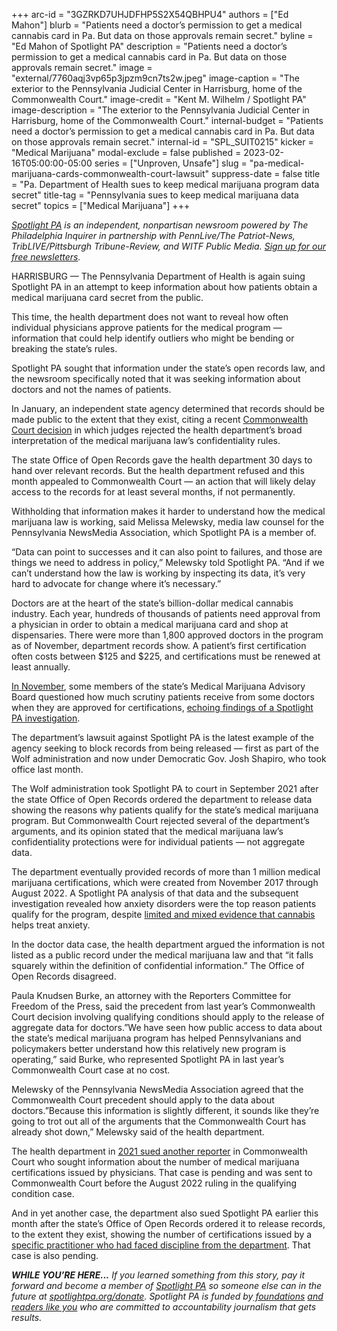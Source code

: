 +++
arc-id = "3GZRKD7UHJDFHP5S2X54QBHPU4"
authors = ["Ed Mahon"]
blurb = "Patients need a doctor’s permission to get a medical cannabis card in Pa. But data on those approvals remain secret."
byline = "Ed Mahon of Spotlight PA"
description = "Patients need a doctor’s permission to get a medical cannabis card in Pa. But data on those approvals remain secret."
image = "external/7760aqj3vp65p3jpzm9cn7ts2w.jpeg"
image-caption = "The exterior to the Pennsylvania Judicial Center in Harrisburg, home of the Commonwealth Court."
image-credit = "Kent M. Wilhelm / Spotlight PA"
image-description = "The exterior to the Pennsylvania Judicial Center in Harrisburg, home of the Commonwealth Court."
internal-budget = "Patients need a doctor’s permission to get a medical cannabis card in Pa. But data on those approvals remain secret."
internal-id = "SPL_SUIT0215"
kicker = "Medical Marijuana"
modal-exclude = false
published = 2023-02-16T05:00:00-05:00
series = ["Unproven, Unsafe"]
slug = "pa-medical-marijuana-cards-commonwealth-court-lawsuit"
suppress-date = false
title = "Pa. Department of Health sues to keep medical marijuana program data secret"
title-tag = "Pennsylvania sues to keep medical marijuana data secret"
topics = ["Medical Marijuana"]
+++

<a href="https://www.spotlightpa.org/"><i>Spotlight PA</i></a><i> is an independent, nonpartisan newsroom powered by The Philadelphia Inquirer in partnership with PennLive/The Patriot-News, TribLIVE/Pittsburgh Tribune-Review, and WITF Public Media. </i><a href="https://www.spotlightpa.org/newsletters"><i>Sign up for our free newsletters</i></a><i>.</i>

HARRISBURG — The Pennsylvania Department of Health is again suing Spotlight PA in an attempt to keep information about how patients obtain a medical marijuana card secret from the public.

This time, the health department does not want to reveal how often individual physicians approve patients for the medical program — information that could help identify outliers who might be bending or breaking the state’s rules.

Spotlight PA sought that information under the state’s open records law, and the newsroom specifically noted that it was seeking information about doctors and not the names of patients.

<script src="https://www.spotlightpa.org/embed.js" async></script><div data-spl-embed-version="1" data-spl-src="https://www.spotlightpa.org/embeds/newsletter/"></div>

In January, an independent state agency determined that records should be made public to the extent that they exist, citing a recent <a href="https://www.spotlightpa.org/news/2022/08/pa-medical-marijuana-program-addiction-treatment-court-order/">Commonwealth Court decision</a> in which judges rejected the health department’s broad interpretation of the medical marijuana law’s confidentiality rules.

The state Office of Open Records gave the health department 30 days to hand over relevant records. But the health department refused and this month appealed to Commonwealth Court — an action that will likely delay access to the records for at least several months, if not permanently.

Withholding that information makes it harder to understand how the medical marijuana law is working, said Melissa Melewsky, media law counsel for the Pennsylvania NewsMedia Association, which Spotlight PA is a member of.

“Data can point to successes and it can also point to failures, and those are things we need to address in policy,” Melewsky told Spotlight PA. “And if we can’t understand how the law is working by inspecting its data, it’s very hard to advocate for change where it’s necessary.”

Doctors are at the heart of the state’s billion-dollar medical cannabis industry. Each year, hundreds of thousands of patients need approval from a physician in order to obtain a medical marijuana card and shop at dispensaries. There were more than 1,800 approved doctors in the program as of November, department records show. A patient’s first certification often costs between $125 and $225, and certifications must be renewed at least annually.

<a href="https://www.spotlightpa.org/news/2022/12/pa-medical-marijuana-cards-telemedicine-doctor-oversight/">In November</a>, some members of the state’s Medical Marijuana Advisory Board questioned how much scrutiny patients receive from some doctors when they are approved for certifications, <a href="https://www.spotlightpa.org/series/unproven-unsafe/">echoing findings of a Spotlight PA investigation</a>.

The department’s lawsuit against Spotlight PA is the latest example of the agency seeking to block records from being released — first as part of the Wolf administration and now under Democratic Gov. Josh Shapiro, who took office last month.

The Wolf administration took Spotlight PA to court in September 2021 after the state Office of Open Records ordered the department to release data showing the reasons why patients qualify for the state’s medical marijuana program. But Commonwealth Court rejected several of the department’s arguments, and its opinion stated that the medical marijuana law’s confidentiality protections were for individual patients — not aggregate data.

The department eventually provided records of more than 1 million medical marijuana certifications, which were created from November 2017 through August 2022. A Spotlight PA analysis of that data and the subsequent investigation revealed how anxiety disorders were the top reason patients qualify for the program, despite <a href="https://www.spotlightpa.org/news/2023/01/pa-medical-marijuana-certification-card-anxiety/">limited and mixed evidence that cannabis</a> helps treat anxiety.

<script src="https://www.spotlightpa.org/embed.js" async></script><div data-spl-embed-version="1" data-spl-src="https://www.spotlightpa.org/embeds/donate/"></div>

In the doctor data case, the health department argued the information is not listed as a public record under the medical marijuana law and that “it falls squarely within the definition of confidential information.” The Office of Open Records disagreed.

Paula Knudsen Burke, an attorney with the Reporters Committee for Freedom of the Press, said the precedent from last year’s Commonwealth Court decision involving qualifying conditions should apply to the release of aggregate data for doctors.”We have seen how public access to data about the state’s medical marijuana program has helped Pennsylvanians and policymakers better understand how this relatively new program is operating,” said Burke, who represented Spotlight PA in last year’s Commonwealth Court case at no cost.

Melewsky of the Pennsylvania NewsMedia Association agreed that the Commonwealth Court precedent should apply to the data about doctors.”Because this information is slightly different, it sounds like they’re going to trot out all of the arguments that the Commonwealth Court has already shot down,” Melewsky said of the health department.

The health department in <a href="https://www.openrecords.pa.gov/Appeals/DocketGetFile.cfm?id=83267">2021 sued another reporter</a> in Commonwealth Court who sought information about the number of medical marijuana certifications issued by physicians. That case is pending and was sent to Commonwealth Court before the August 2022 ruling in the qualifying condition case.

And in yet another case, the department also sued Spotlight PA earlier this month after the state’s Office of Open Records ordered it to release records, to the extent they exist, showing the number of certifications issued by a <a href="https://www.spotlightpa.org/news/2022/11/pa-medical-marijuana-card-veriheal-doctor-disciplined/">specific practitioner who had faced discipline from the department</a>. That case is also pending.

<i><b>WHILE YOU’RE HERE...</b></i><i> If you learned something from this story, pay it forward and become a member of </i><a href="https://www.spotlightpa.org/"><i>Spotlight PA</i></a><i> so someone else can in the future at </i><a href="http://spotlightpa.org/donate"><i>spotlightpa.org/donate</i></a><i>. Spotlight PA is funded by</i><a href="https://www.spotlightpa.org/support"><i> foundations</i></a><i> </i><a href="https://www.spotlightpa.org/support"><i>and readers like you</i></a><i> who are committed to accountability journalism that gets results.</i>
